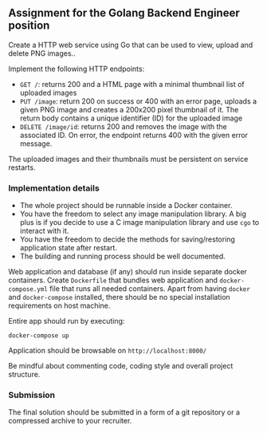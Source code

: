 ## Assignment for the Golang Backend Engineer position


Create a HTTP web service using Go that can be used to view, upload and delete PNG images..

Implement the following HTTP endpoints:

- ``GET /``: returns 200 and a HTML page with a minimal thumbnail list of uploaded images
- ``PUT /image``: return 200 on success or 400 with an error page, uploads a given PNG image and creates a 200x200 pixel thumbnail of it. The return body contains a unique identifier (ID) for the uploaded image
- ``DELETE /image/id``: returns 200 and removes the image with the associated ID. On error, the endpoint returns 400 with the given error message.


The uploaded images and their thumbnails must be persistent on service restarts.

### Implementation details

- The whole project should be runnable inside a Docker container.
- You have the freedom to select any image manipulation library. A big plus is if you decide to use a C image manipulation library and use ``cgo`` to interact with it.
- You have the freedom to decide the methods for saving/restoring application state after restart.
- The building and running process should be well documented.

Web application and database (if any) should run inside separate docker containers. Create ``Dockerfile`` that bundles web application and ``docker-compose.yml`` file that runs all needed containers. Apart from having ``docker`` and ``docker-compose`` installed, there should be no special installation requirements on host machine.

Entire app should run by executing:

```
docker-compose up
```

Application should be browsable on ``http://localhost:8000/``

Be mindful about commenting code, coding style and overall project structure.

### Submission

The final solution should be submitted in a form of a git repository or a compressed archive to your recruiter.
